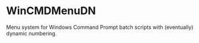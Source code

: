 # WinCMDMenuDN
Menu system for Windows Command Prompt batch scripts with (eventually) dynamic numbering.
